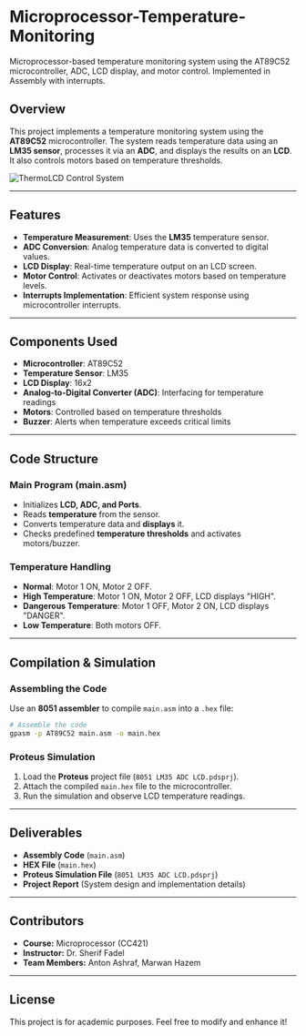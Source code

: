 # Microprocessor-Temperature-Monitoring

Microprocessor-based temperature monitoring system using the AT89C52 microcontroller, ADC, LCD display, and motor control. Implemented in Assembly with interrupts.

## Overview

This project implements a temperature monitoring system using the **AT89C52** microcontroller. The system reads temperature data using an **LM35 sensor**, processes it via an **ADC**, and displays the results on an **LCD**. It also controls motors based on temperature thresholds.

![ThermoLCD Control System](https://github.com/user-attachments/assets/2da57ce8-5cfe-4609-b557-b4be49e168cb)


---

## Features

- **Temperature Measurement**: Uses the **LM35** temperature sensor.
- **ADC Conversion**: Analog temperature data is converted to digital values.
- **LCD Display**: Real-time temperature output on an LCD screen.
- **Motor Control**: Activates or deactivates motors based on temperature levels.
- **Interrupts Implementation**: Efficient system response using microcontroller interrupts.

---

## Components Used

- **Microcontroller**: AT89C52
- **Temperature Sensor**: LM35
- **LCD Display**: 16x2
- **Analog-to-Digital Converter (ADC)**: Interfacing for temperature readings
- **Motors**: Controlled based on temperature thresholds
- **Buzzer**: Alerts when temperature exceeds critical limits

---

## Code Structure

### **Main Program (main.asm)**

- Initializes **LCD, ADC, and Ports**.
- Reads **temperature** from the sensor.
- Converts temperature data and **displays** it.
- Checks predefined **temperature thresholds** and activates motors/buzzer.

### **Temperature Handling**

- **Normal**: Motor 1 ON, Motor 2 OFF.
- **High Temperature**: Motor 1 ON, Motor 2 OFF, LCD displays "HIGH".
- **Dangerous Temperature**: Motor 1 OFF, Motor 2 ON, LCD displays "DANGER".
- **Low Temperature**: Both motors OFF.

---

## Compilation & Simulation

### **Assembling the Code**

Use an **8051 assembler** to compile `main.asm` into a `.hex` file:

```sh
# Assemble the code
gpasm -p AT89C52 main.asm -o main.hex
```

### **Proteus Simulation**

1. Load the **Proteus** project file (`8051 LM35 ADC LCD.pdsprj`).
2. Attach the compiled `main.hex` file to the microcontroller.
3. Run the simulation and observe LCD temperature readings.

---

## Deliverables

- **Assembly Code** (`main.asm`)
- **HEX File** (`main.hex`)
- **Proteus Simulation File** (`8051 LM35 ADC LCD.pdsprj`)
- **Project Report** (System design and implementation details)

---

## Contributors

- **Course:** Microprocessor (CC421)
- **Instructor:** Dr. Sherif Fadel
- **Team Members:** Anton Ashraf, Marwan Hazem

---

## License

This project is for academic purposes. Feel free to modify and enhance it!
